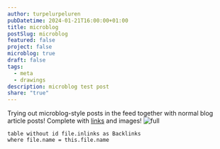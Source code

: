 ```yaml
---
author: turpelurpeluren
pubDatetime: 2024-01-21T16:00:00+01:00
title: microblog
postSlug: microblog
featured: false
project: false
microblog: true
draft: false
tags:
  - meta
  - drawings
description: microblog test post
share: "true"
---
```


Trying out microblog-style posts in the feed together with normal blog article posts!
Complete with [links](https://knowhow.pp.ua/wp-content/uploads/2023/09/lf-0923.webp) and images!
![full](@assets/images/avatar-say-transparent-small.png)

```dataview
table without id file.inlinks as Backlinks
where file.name = this.file.name
```